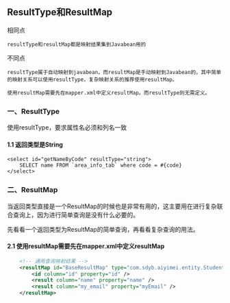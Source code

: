 ## ResultType和ResultMap

相同点

    resultType和resultMap都是映射结果集到Javabean用的

不同点

    resultType属于自动映射到javabean，而resultMap是手动映射到Javabean的，其中简单的映射关系可以使用resultType，复杂映射关系的推荐使用resultMap。
    
    使用resultMap需要先在mapper.xml中定义resultMap。而resultType则无需定义。

### 一、ResultType

使用resultType，要求属性名必须和列名一致

#### 1.1 返回类型是String

    <select id="getNameByCode" resultType="string">
        SELECT name FROM `area_info_tab` where code = #{code}
    </select>

### 二、ResultMap

当返回类型直接是一个ResultMap的时候也是非常有用的，这主要用在进行复杂联合查询上，因为进行简单查询是没有什么必要的。

先看看一个返回类型为ResultMap的简单查询，再看看复杂查询的用法。

#### 2.1 使用resultMap需要先在mapper.xml中定义resultMap

```xml
    <!-- 通用查询映射结果 -->
    <resultMap id="BaseResultMap" type="com.sdyb.aiyimei.entity.Student">
        <id column="id" property="id" />
        <result column="name" property="name" />
        <result column="my_email" property="myEmail" />
    </resultMap>
```










